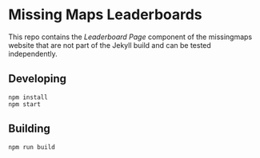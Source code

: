 # Missing Maps Leaderboards

This repo contains the *Leaderboard Page* component of the missingmaps website that are not part of the Jekyll build and can be tested independently. 

## Developing
```
npm install
npm start
```

## Building
```
npm run build
```
